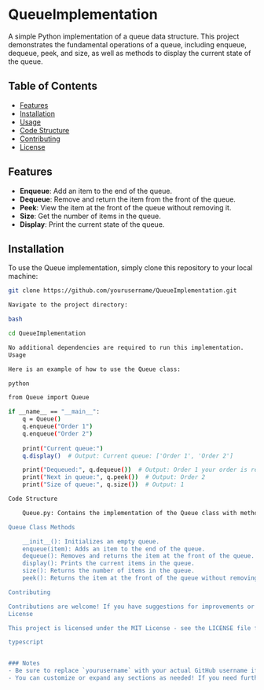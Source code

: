 # QueueImplementation

A simple Python implementation of a queue data structure. This project demonstrates the fundamental operations of a queue, including enqueue, dequeue, peek, and size, as well as methods to display the current state of the queue.

## Table of Contents

- [Features](#features)
- [Installation](#installation)
- [Usage](#usage)
- [Code Structure](#code-structure)
- [Contributing](#contributing)
- [License](#license)

## Features

- **Enqueue**: Add an item to the end of the queue.
- **Dequeue**: Remove and return the item from the front of the queue.
- **Peek**: View the item at the front of the queue without removing it.
- **Size**: Get the number of items in the queue.
- **Display**: Print the current state of the queue.

## Installation

To use the Queue implementation, simply clone this repository to your local machine:

```bash
git clone https://github.com/yourusername/QueueImplementation.git

Navigate to the project directory:

bash

cd QueueImplementation

No additional dependencies are required to run this implementation.
Usage

Here is an example of how to use the Queue class:

python

from Queue import Queue

if __name__ == "__main__":
    q = Queue()
    q.enqueue("Order 1")
    q.enqueue("Order 2")
    
    print("Current queue:")
    q.display()  # Output: Current queue: ['Order 1', 'Order 2']

    print("Dequeued:", q.dequeue())  # Output: Order 1 your order is ready
    print("Next in queue:", q.peek())  # Output: Order 2
    print("Size of queue:", q.size())  # Output: 1

Code Structure

    Queue.py: Contains the implementation of the Queue class with methods to manage the queue's operations.

Queue Class Methods

    __init__(): Initializes an empty queue.
    enqueue(item): Adds an item to the end of the queue.
    dequeue(): Removes and returns the item at the front of the queue.
    display(): Prints the current items in the queue.
    size(): Returns the number of items in the queue.
    peek(): Returns the item at the front of the queue without removing it.

Contributing

Contributions are welcome! If you have suggestions for improvements or new features, please feel free to create an issue or submit a pull request.
License

This project is licensed under the MIT License - see the LICENSE file for details.

typescript


### Notes
- Be sure to replace `yourusername` with your actual GitHub username if you include that line back in. 
- You can customize or expand any sections as needed! If you need further adjustments, just let me know!
